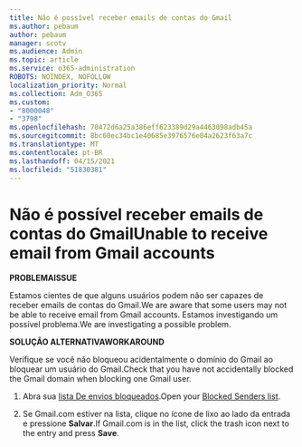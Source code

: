 ```yaml
---
title: Não é possível receber emails de contas do Gmail
ms.author: pebaum
author: pebaum
manager: scotv
ms.audience: Admin
ms.topic: article
ms.service: o365-administration
ROBOTS: NOINDEX, NOFOLLOW
localization_priority: Normal
ms.collection: Adm_O365
ms.custom:
- "8000048"
- "3798"
ms.openlocfilehash: 70472d6a25a386eff623389d29a4463098adb45a
ms.sourcegitcommit: 8bc60ec34bc1e40685e3976576e04a2623f63a7c
ms.translationtype: MT
ms.contentlocale: pt-BR
ms.lasthandoff: 04/15/2021
ms.locfileid: "51830381"
---
```

# <a name="unable-to-receive-email-from-gmail-accounts"></a><span data-ttu-id="c7130-102">Não é possível receber emails de contas do Gmail</span><span class="sxs-lookup"><span data-stu-id="c7130-102">Unable to receive email from Gmail accounts</span></span>

<span data-ttu-id="c7130-103">**PROBLEMA**</span><span class="sxs-lookup"><span data-stu-id="c7130-103">**ISSUE**</span></span>

<span data-ttu-id="c7130-104">Estamos cientes de que alguns usuários podem não ser capazes de receber emails de contas do Gmail.</span><span class="sxs-lookup"><span data-stu-id="c7130-104">We are aware that some users may not be able to receive email from Gmail accounts.</span></span> <span data-ttu-id="c7130-105">Estamos investigando um possível problema.</span><span class="sxs-lookup"><span data-stu-id="c7130-105">We are investigating a possible problem.</span></span>

<span data-ttu-id="c7130-106">**SOLUÇÃO ALTERNATIVA**</span><span class="sxs-lookup"><span data-stu-id="c7130-106">**WORKAROUND**</span></span>

<span data-ttu-id="c7130-107">Verifique se você não bloqueou acidentalmente o domínio do Gmail ao bloquear um usuário do Gmail.</span><span class="sxs-lookup"><span data-stu-id="c7130-107">Check that you have not accidentally blocked the Gmail domain when blocking one Gmail user.</span></span>

1. <span data-ttu-id="c7130-108">Abra sua [lista De envios bloqueados](https://go.microsoft.com/fwlink/?linkid=2121010).</span><span class="sxs-lookup"><span data-stu-id="c7130-108">Open your [Blocked Senders list](https://go.microsoft.com/fwlink/?linkid=2121010).</span></span>

2. <span data-ttu-id="c7130-109">Se Gmail.com estiver na lista, clique no ícone de lixo ao lado da entrada e pressione **Salvar**.</span><span class="sxs-lookup"><span data-stu-id="c7130-109">If Gmail.com is in the list, click the trash icon next to the entry and press **Save**.</span></span>
